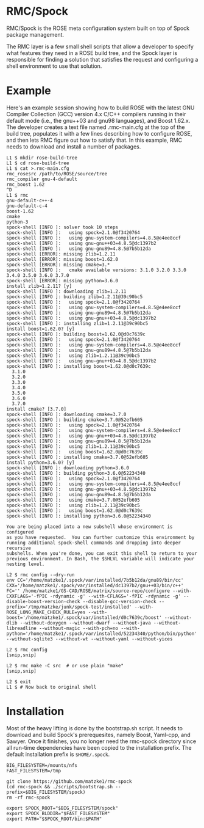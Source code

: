 # RMC/Spock

RMC/Spock is the ROSE meta configuration system built on top of Spock package management.

The RMC layer is a few small shell scripts that allow a developer to
specify what features they need in a ROSE build tree, and the Spock
layer is responsible for finding a solution that satisfies the request
and configuring a shell environment to use that solution.

# Example

Here's an example session showing how to build ROSE with the latest
GNU Compiler Collection (GCC) version 4.x C/C++ compilers running in
their default mode (i.e., the gnu++03 and gnu98 languages), and Boost
1.62.x. The developer creates a text file named .rmc-main.cfg at the
top of the build tree, populates it with a few lines describing how to
configure ROSE, and then lets RMC figure out how to satisfy that. In
this example, RMC needs to download and install a number of packages.

    L1 $ mkdir rose-build-tree
    L1 $ cd rose-build-tree
    L1 $ cat >.rmc-main.cfg
    rmc_rosesrc /path/to/ROSE/source/tree
    rmc_compiler gnu-4-default
    rmc_boost 1.62
    ^D
    L1 $ rmc
    gnu-default-c++-4
    gnu-default-c-4
    boost-1.62
    cmake
    python-3
    spock-shell [INFO ]: solver took 10 steps
    spock-shell [INFO ]:   using spock=2.1.0@f3420764
    spock-shell [INFO ]:   using gnu-system-compilers=4.8.5@e4ee8ccf
    spock-shell [INFO ]:   using gnu-gnu++03=4.8.5@dc1397b2
    spock-shell [INFO ]:   using gnu-gnu89=4.8.5@7b5b12da
    spock-shell [ERROR]: missing zlib=1.2.11
    spock-shell [ERROR]: missing boost=1.62.0
    spock-shell [ERROR]: missing cmake=3.*
    spock-shell [INFO ]:   cmake available versions: 3.1.0 3.2.0 3.3.0 3.4.0 3.5.0 3.6.0 3.7.0
    spock-shell [ERROR]: missing python=3.6.0
    install zlib=1.2.11? [y] 
    spock-shell [INFO ]: downloading zlib=1.2.11
    spock-shell [INFO ]: building zlib=1.2.11@39c90bc5
    spock-shell [INFO ]:   using spock=2.1.0@f3420764
    spock-shell [INFO ]:   using gnu-system-compilers=4.8.5@e4ee8ccf
    spock-shell [INFO ]:   using gnu-gnu89=4.8.5@7b5b12da
    spock-shell [INFO ]:   using gnu-gnu++03=4.8.5@dc1397b2
    spock-shell [INFO ]: installing zlib=1.2.11@39c90bc5
    install boost=1.62.0? [y] 
    spock-shell [INFO ]: building boost=1.62.0@d0c7639c
    spock-shell [INFO ]:   using spock=2.1.0@f3420764
    spock-shell [INFO ]:   using gnu-system-compilers=4.8.5@e4ee8ccf
    spock-shell [INFO ]:   using gnu-gnu89=4.8.5@7b5b12da
    spock-shell [INFO ]:   using zlib=1.2.11@39c90bc5
    spock-shell [INFO ]:   using gnu-gnu++03=4.8.5@dc1397b2
    spock-shell [INFO ]: installing boost=1.62.0@d0c7639c
      3.1.0
      3.2.0
      3.3.0
      3.4.0
      3.5.0
      3.6.0
      3.7.0
    install cmake? [3.7.0] 
    spock-shell [INFO ]: downloading cmake=3.7.0
    spock-shell [INFO ]: building cmake=3.7.0@52efb605
    spock-shell [INFO ]:   using spock=2.1.0@f3420764
    spock-shell [INFO ]:   using gnu-system-compilers=4.8.5@e4ee8ccf
    spock-shell [INFO ]:   using gnu-gnu++03=4.8.5@dc1397b2
    spock-shell [INFO ]:   using gnu-gnu89=4.8.5@7b5b12da
    spock-shell [INFO ]:   using zlib=1.2.11@39c90bc5
    spock-shell [INFO ]:   using boost=1.62.0@d0c7639c
    spock-shell [INFO ]: installing cmake=3.7.0@52efb605
    install python=3.6.0? [y] 
    spock-shell [INFO ]: downloading python=3.6.0
    spock-shell [INFO ]: building python=3.6.0@52234340
    spock-shell [INFO ]:   using spock=2.1.0@f3420764
    spock-shell [INFO ]:   using gnu-system-compilers=4.8.5@e4ee8ccf
    spock-shell [INFO ]:   using gnu-gnu++03=4.8.5@dc1397b2
    spock-shell [INFO ]:   using gnu-gnu89=4.8.5@7b5b12da
    spock-shell [INFO ]:   using cmake=3.7.0@52efb605
    spock-shell [INFO ]:   using zlib=1.2.11@39c90bc5
    spock-shell [INFO ]:   using boost=1.62.0@d0c7639c
    spock-shell [INFO ]: installing python=3.6.0@52234340

    You are being placed into a new subshell whose environment is configured
    as you have requested.  You can further customize this environment by
    running additional spock-shell commands and dropping into deeper recursive
    subshells. When you're done, you can exit this shell to return to your
    previous environment. In Bash, the $SHLVL variable will indicate your
    nesting level.

    L2 $ rmc config --dry-run
    env CC='/home/matzke1/.spock/var/installed/7b5b12da/gnu89/bin/cc' CXX='/home/matzke1/.spock/var/installed/dc1397b2/gnu++03/bin/c++' FC='' /home/matzke1/GS-CAD/ROSE/matrix/source-repo/configure --with-CXXFLAGS='-fPIC -rdynamic -g' --with-CFLAGS='-fPIC -rdynamic -g' --disable-boost-version-check --disable-gcc-version-check --prefix='/tmp/matzke/junk/spock-test/installed' --with-ROSE_LONG_MAKE_CHECK_RULE=yes --with-boost='/home/matzke1/.spock/var/installed/d0c7639c/boost' --without-dlib --without-doxygen --without-dwarf --without-java --without-libreadline --without-magic --with-pch=no --with-python='/home/matzke1/.spock/var/installed/52234340/python/bin/python' --without-sqlite3 --without-wt --without-yaml --without-yices

    L2 $ rmc config
    [snip,snip]

    L2 $ rmc make -C src  # or use plain "make"
    [snip,snip]

    L2 $ exit
    L1 $ # Now back to original shell

# Installation

Most of the heavy lifting is done by the bootstrap.sh script. It needs
to download and build Spock's prerequesites, namely Boost, Yaml-cpp,
and Sawyer. Once it finishes, you no longer need the rmc-spock
directory since all run-time dependencies have been copied to the
installation prefix.  The default installation prefix is `$HOME/.spock`.

    BIG_FILESYSTEM=/mounts/nfs
    FAST_FILESYSTEM=/tmp

    git clone https://github.com/matzke1/rmc-spock
    (cd rmc-spock && ./scripts/bootstrap.sh --prefix=$BIG_FILESYSTEM/spock)
    rm -rf rmc-spock

    export SPOCK_ROOT="$BIG_FILESYSTEM/spock"
    export SPOCK_BLDDIR="$FAST_FILESYSTEM"
    export PATH="$SPOCK_ROOT/bin:$PATH"
